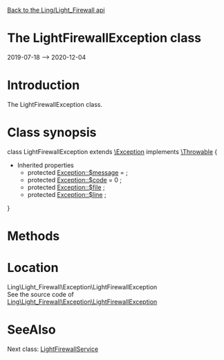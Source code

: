 [Back to the Ling/Light_Firewall api](https://github.com/lingtalfi/Light_Firewall/blob/master/doc/api/Ling/Light_Firewall.md)



The LightFirewallException class
================
2019-07-18 --> 2020-12-04






Introduction
============

The LightFirewallException class.



Class synopsis
==============


class <span class="pl-k">LightFirewallException</span> extends [\Exception](http://php.net/manual/en/class.exception.php) implements [\Throwable](http://php.net/manual/en/class.throwable.php) {

- Inherited properties
    - protected  [Exception::$message](#property-message) =  ;
    - protected  [Exception::$code](#property-code) = 0 ;
    - protected  [Exception::$file](#property-file) ;
    - protected  [Exception::$line](#property-line) ;

}






Methods
==============






Location
=============
Ling\Light_Firewall\Exception\LightFirewallException<br>
See the source code of [Ling\Light_Firewall\Exception\LightFirewallException](https://github.com/lingtalfi/Light_Firewall/blob/master/Exception/LightFirewallException.php)



SeeAlso
==============
Next class: [LightFirewallService](https://github.com/lingtalfi/Light_Firewall/blob/master/doc/api/Ling/Light_Firewall/LightFirewallService.md)<br>
